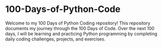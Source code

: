 # 100-Days-of-Python-Code
Welcome to my 100 Days of Python Coding repository! This repository documents my journey through the 100 Days of Code. Over the next 100 days, I will be learning and practicing Python programming by completing daily coding challenges, projects, and exercises.
